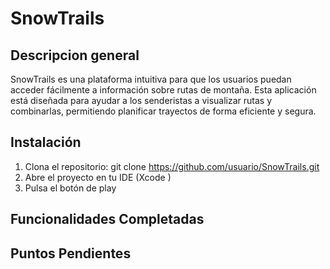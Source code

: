 # SnowTrails

## Descripcion general
SnowTrails es una plataforma intuitiva para que los usuarios puedan acceder fácilmente a información sobre rutas de montaña. Esta aplicación está diseñada para ayudar a los senderistas a visualizar rutas y combinarlas, permitiendo planificar trayectos de forma eficiente y segura.

## Instalación
1. Clona el repositorio: git clone https://github.com/usuario/SnowTrails.git
2. Abre el proyecto en tu IDE (Xcode )
3. Pulsa el botón de play

## Funcionalidades Completadas

## Puntos Pendientes
